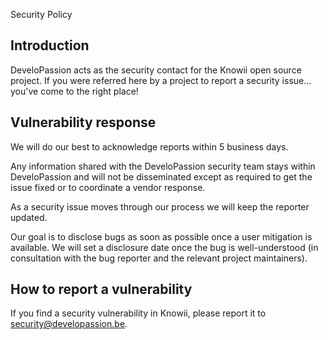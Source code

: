 Security Policy

## Introduction
DeveloPassion acts as the security contact for the Knowii open source project. If you were referred here by a project to report a security issue… you've come to the right place!

## Vulnerability response
We will do our best to acknowledge reports within 5 business days.

Any information shared with the DeveloPassion security team stays within DeveloPassion and will not be disseminated except as required to get the issue fixed or to coordinate a vendor response.

As a security issue moves through our process we will keep the reporter updated.

Our goal is to disclose bugs as soon as possible once a user mitigation is available. We will set a disclosure date once the bug is well-understood (in consultation with the bug reporter and the relevant project maintainers).

## How to report a vulnerability
If you find a security vulnerability in Knowii, please report it to security@developassion.be. 


